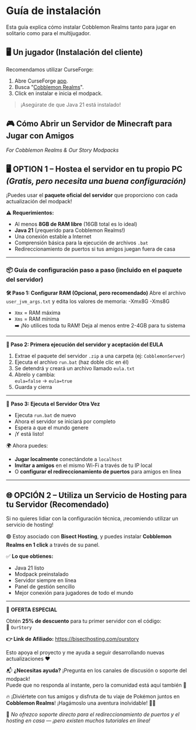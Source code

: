 # Guía de instalación

Esta guía explica cómo instalar Cobblemon Realms tanto para jugar en solitario como para el multijugador.

## 🖥️ Un jugador (Instalación del cliente)

Recomendamos utilizar CurseForge:

1. Abre CurseForge [app](https://www.curseforge.com/download/app).
2. Busca "[Cobblemon Realms](https://www.curseforge.com/minecraft/modpacks/cobblemon-realms)".
3. Click en instalar e inicia el modpack.

> ¡Asegúrate de que Java 21 está instalado!

## 🎮 Cómo Abrir un Servidor de Minecraft para Jugar con Amigos

_For Cobblemon Realms & Our Story Modpacks_

## 🖥️ OPTION 1 – Hostea el servidor en tu propio PC _(Gratis, pero necesita una buena configuración)_

¡Puedes usar el **paquete oficial del servidor** que proporciono con cada actualización del modpack!

⚠️ **Requerimientos:**

- Al menos **8GB de RAM libre** (16GB total es lo ideal)
- **Java 21** (¡requerido para Cobblemon Realms!)
- Una conexión estable a Internet
- Comprensión básica para la ejecución de archivos `.bat`
- Redireccionamiento de puertos si tus amigos juegan fuera de casa

---

### 📦 Guía de configuración paso a paso (incluido en el paquete del servidor)

**🛠️ Paso 1: Configurar RAM (Opcional, pero recomendado)**
Abre el archivo `user_jvm_args.txt` y edita los valores de memoria:
-Xmx8G -Xms8G

- `Xmx` = RAM máxima
- `Xms` = RAM mínima\
   ➡️ ¡No utilices toda tu RAM! Deja al menos entre 2-4GB para tu sistema

---

**📜 Paso 2: Primera ejecución del servidor y aceptación del EULA**

1. Extrae el paquete del servidor `.zip` a una carpeta (ej: `CobblemonServer`)
2. Ejecuta el archivo `run.bat` (haz doble clic en él)
3. Se detendrá y creará un archivo llamado `eula.txt`
4. Abrelo y cambia:\
   `eula=false` → `eula=true`
5. Guarda y cierra

---

🔄 **Paso 3: Ejecuta el Servidor Otra Vez**

- Ejecuta `run.bat` de nuevo
- Ahora el servidor se iniciará por completo
- Espera a que el mundo genere
- ¡Y está listo!

🌍 Ahora puedes:

- **Jugar localmente** conectándote a `localhost`
- **Invitar a amigos** en el mismo Wi-Fi a través de tu IP local
- O **configurar el redireccionamiento de puertos** para amigos en línea

---

## 🌐 OPCIÓN 2 – Utiliza un Servicio de Hosting para tu Servidor (Recomendado)

Si no quieres lidiar con la configuración técnica, ¡recomiendo utilizar un servicio de hosting!

🟢 Estoy asociado con **Bisect Hosting**, y puedes instalar **Cobblemon Realms en 1 click** a través de su panel.

✅ **Lo que obtienes:**

- Java 21 listo
- Modpack preinstalado
- Servidor siempre en línea
- Panel de gestión sencillo
- Mejor conexión para jugadores de todo el mundo

---

🎁 **OFERTA ESPECIAL**

Obtén **25% de descuento** para tu primer servidor con el código:\
🧡 `OurStory`

**👉 Link de Afiliado:**
https://bisecthosting.com/ourstory

Esto apoya el proyecto y me ayuda a seguir desarrollando nuevas actualizaciones :heart:

📬 **¿Necesitas ayuda?**
¡Pregunta en los canales de discusión o soporte del modpack!\
Puede que no responda al instante, pero la comunidad está aquí también :speech_balloon:

🔥 ¡Diviértete con tus amigos y disfruta de tu viaje de Pokémon juntos en **Cobblemon Realms**!
¡Hagámoslo una aventura inolvidable! 🧭✨

:electric_plug: _No ofrezco soporte directo para el redireccionamiento de puertos y el hosting en casa — ¡pero existen muchos tutoriales en línea!_
